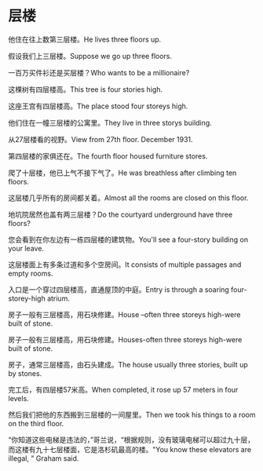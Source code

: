 # 层楼

<p><span class="chinese">他住在往上数第三层楼。</span><span class="english">He lives three floors up.</span></p>

<p><span class="chinese">假设我们上三层楼。</span><span class="english">Suppose we go up three floors.</span></p>

<p><span class="chinese">一百万买件衫还是买层楼？</span><span class="english">Who wants to be a millionaire?</span></p>

<p><span class="chinese">这棵树有四层楼高。</span><span class="english">This tree is four stories high.</span></p>

<p><span class="chinese">这座王宫有四层楼高。</span><span class="english">The place stood four storeys high.</span></p>

<p><span class="chinese">他们住在一幢三层楼的公寓里。</span><span class="english">They live in three storys building.</span></p>

<p><span class="chinese">从27层楼看的视野。</span><span class="english">View from 27th floor. December 1931.</span></p>

<p><span class="chinese">第四层楼的家俱还在。</span><span class="english">The fourth floor housed furniture stores.</span></p>

<p><span class="chinese">爬了十层楼，他已上气不接下气了。</span><span class="english">He was breathless after climbing ten floors.</span></p>

<p><span class="chinese">这层楼几乎所有的房间都关着。</span><span class="english">Almost all the rooms are closed on this floor.</span></p>

<p><span class="chinese">地坑院居然也盖有两三层楼？</span><span class="english">Do the courtyard underground have three floors?</span></p>

<p><span class="chinese">您会看到在你左边有一栋四层楼的建筑物。</span><span class="english">You'll see a four-story building on your leave.</span></p>

<p><span class="chinese">这层楼面上有多条过道和多个空房间。</span><span class="english">It consists of multiple passages and empty rooms.</span></p>

<p><span class="chinese">入口是一个穿过四层楼高，直通屋顶的中庭。</span><span class="english">Entry is through a soaring four-storey-high atrium.</span></p>

<p><span class="chinese">房子一般有三层楼高，用石块修建。</span><span class="english">House –often three storeys high-were built of stone.</span></p>

<p><span class="chinese">房子一般有三层楼高，用石块修建。</span><span class="english">Houses-often three storeys high-were built of stone.</span></p>

<p><span class="chinese">房子，通常三层楼高，由石头建成。</span><span class="english">The house usually three stories, built up by stones.</span></p>

<p><span class="chinese">完工后，有四层楼57米高。</span><span class="english">When completed, it rose up 57 meters in four levels.</span></p>

<p><span class="chinese">然后我们把他的东西搬到三层楼的一间屋里。</span><span class="english">Then we took his things to a room on the third floor.</span></p>

<p><span class="chinese">“你知道这些电梯是违法的，”哥兰说，“根据规则，没有玻璃电梯可以超过九十层，而这楼有九十七层楼面，它是洛杉矶最高的楼。</span><span class="english">"You know these elevators are illegal, " Graham said.</span></p>

